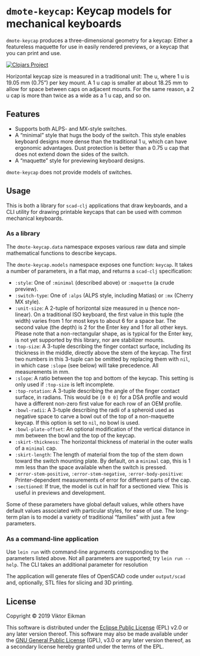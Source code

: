 # `dmote-keycap`: Keycap models for mechanical keyboards

`dmote-keycap` produces a three-dimensional geometry for a keycap: Either a
featureless maquette for use in easily rendered previews, or a keycap that you
can print and use.

[![Clojars Project](https://img.shields.io/clojars/v/dmote-keycap.svg)](https://clojars.org/dmote-keycap)

Horizontal keycap size is measured in a traditional unit: The u, where 1 u is
19.05 mm (0.75”) per key mount. A 1 u cap is smaller at about 18.25 mm to allow
for space between caps on adjacent mounts. For the same reason, a 2 u cap is
more than twice as a wide as a 1 u cap, and so on.

## Features

* Supports both ALPS- and MX-style switches.
* A “minimal” style that hugs the body of the switch. This style enables
  keyboard designs more dense than the traditional 1 u, which can have
  ergonomic advantages. Dust protection is better than a 0.75 u cap that does
  not extend down the sides of the switch.
* A “maquette” style for previewing keyboard designs.

`dmote-keycap` does not provide models of switches.

## Usage

This is both a library for `scad-clj` applications that draw keyboards, and a
CLI utility for drawing printable keycaps that can be used with common
mechanical keyboards.

### As a library

The `dmote-keycap.data` namespace exposes various raw data and simple
mathematical functions to describe keycaps.

The `dmote-keycap.models` namespace exposes one function: `keycap`. It takes
a number of parameters, in a flat map, and returns a `scad-clj` specification:

* `:style`: One of `:minimal` (described above) or `:maquette` (a crude
  preview).
* `:switch-type`: One of `:alps` (ALPS style, including Matias) or
  `:mx` (Cherry MX style).
* `:unit-size`: A 2-tuple of horizontal size measured in u (hence non-linear).
  On a traditional ISO keyboard, the first value in this tuple (the width)
  varies from 1 for most keys to about 6 for a space bar. The second value
  (the depth) is 2 for the Enter key and 1 for all other keys. Please note that
  a non-rectangular shape, as is typical for the Enter key, is not yet
  supported by this library, nor are stabilizer mounts.
* `:top-size`: A 3-tuple describing the finger contact surface, including its
  thickness in the middle, directly above the stem of the keycap. The first two
  numbers in this 3-tuple can be omitted by replacing them with `nil`, in which
  case `:slope` (see below) will take precedence. All measurements in mm.
* `:slope`: A ratio between the top and bottom of the keycap. This setting is
  only used if `:top-size` is left incomplete.
* `:top-rotation`: A 3-tuple describing the angle of the finger contact
  surface, in radians. This would be `[0 0 0]` for a DSA profile and would have
  a different non-zero first value for each row of an OEM profile.
* `:bowl-radii`: A 3-tuple describing the radii of a spheroid used as
  negative space to carve a bowl out of the top of a non-maquette keycap.
  If this option is set to `nil`, no bowl is used.
* `:bowl-plate-offset`: An optional modification of the vertical distance in
  mm between the bowl and the top of the keycap.
* `:skirt-thickness`: The horizontal thickness of material in the outer walls
  of a `minimal` cap.
* `:skirt-length`: The length of material from the top of the stem
  down toward the switch mounting plate. By default, on a `minimal` cap, this
  is 1 mm less than the space available when the switch is pressed.
* `:error-stem-positive`, `:error-stem-negative`, `:error-body-positive`:
  Printer-dependent measurements of error for different parts of the cap.
* `:sectioned`: If true, the model is cut in half for a sectioned view.
  This is useful in previews and development.

Some of these parameters have global default values, while others have default
values associated with particular styles, for ease of use. The long-term plan
is to model a variety of traditional “families” with just a few parameters.

### As a command-line application

Use `lein run` with command-line arguments corresponding to the parameters
listed above. Not all parameters are supported; try `lein run --help`.
The CLI takes an additional parameter for resolution

The application will generate files of OpenSCAD code under `output/scad`
and, optionally, STL files for slicing and 3D printing.

## License

Copyright © 2019 Viktor Eikman

This software is distributed under the [Eclipse Public License](LICENSE-EPL)
(EPL) v2.0 or any later version thereof. This software may also be made
available under the [GNU General Public License](LICENSE-GPL) (GPL), v3.0 or
any later version thereof, as a secondary license hereby granted under the
terms of the EPL.
